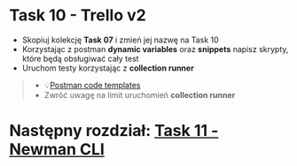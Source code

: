 # Task 10 - Trello v2

* Skopiuj kolekcję **Task 07** i zmień jej nazwę na Task 10
* Korzystając z postman **dynamic variables** oraz **snippets** napisz skrypty, które będą obsługiwać cały test
* Uruchom testy korzystając z **collection runner**

> * 💡[Postman code templates](../postman/postman-code-templates.md)
> * Zwróć uwagę na limit uruchomień **collection runner**


# Następny rozdział: [Task 11 - Newman CLI](11-task-newman-cli.md)